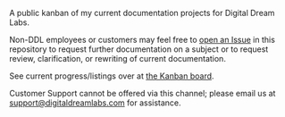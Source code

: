 A public kanban of my current documentation projects for Digital Dream Labs.

Non-DDL employees or customers may feel free to [open an Issue](https://github.com/bussardrobbie/DDL-KB-Kanban/issues/new) in this repository to request further documentation on a subject or to request review, clarification, or rewriting of current documentation.

See current progress/listings over at [the Kanban board](https://github.com/bussardrobbie/DDL-KB-Kanban/projects/1).

Customer Support cannot be offered via this channel; please email us at [support@digitaldreamlabs.com](mailto:support@digitaldreamlabs.com) for assistance.

